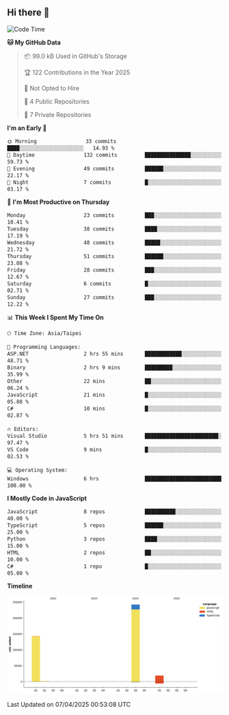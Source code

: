 ## Hi there 👋

<!--
**Latisha19/Latisha19** is a ✨ _special_ ✨ repository because its `README.md` (this file) appears on your GitHub profile.

Here are some ideas to get you started:

- 🔭 I’m currently working on ...
- 🌱 I’m currently learning ...
- 👯 I’m looking to collaborate on ...
- 🤔 I’m looking for help with ...
- 💬 Ask me about ...
- 📫 How to reach me: ...
- 😄 Pronouns: ...
- ⚡ Fun fact: ...
-->

<!--START_SECTION:waka-->
![Code Time](http://img.shields.io/badge/Code%20Time-1%2C495%20hrs%2012%20mins-blue)

**🐱 My GitHub Data** 

> 📦 99.0 kB Used in GitHub's Storage 
 > 
> 🏆 122 Contributions in the Year 2025
 > 
> 🚫 Not Opted to Hire
 > 
> 📜 4 Public Repositories 
 > 
> 🔑 7 Private Repositories 
 > 
**I'm an Early 🐤** 

```text
🌞 Morning                33 commits          ████░░░░░░░░░░░░░░░░░░░░░   14.93 % 
🌆 Daytime                132 commits         ███████████████░░░░░░░░░░   59.73 % 
🌃 Evening                49 commits          ██████░░░░░░░░░░░░░░░░░░░   22.17 % 
🌙 Night                  7 commits           █░░░░░░░░░░░░░░░░░░░░░░░░   03.17 % 
```
📅 **I'm Most Productive on Thursday** 

```text
Monday                   23 commits          ███░░░░░░░░░░░░░░░░░░░░░░   10.41 % 
Tuesday                  38 commits          ████░░░░░░░░░░░░░░░░░░░░░   17.19 % 
Wednesday                48 commits          █████░░░░░░░░░░░░░░░░░░░░   21.72 % 
Thursday                 51 commits          ██████░░░░░░░░░░░░░░░░░░░   23.08 % 
Friday                   28 commits          ███░░░░░░░░░░░░░░░░░░░░░░   12.67 % 
Saturday                 6 commits           █░░░░░░░░░░░░░░░░░░░░░░░░   02.71 % 
Sunday                   27 commits          ███░░░░░░░░░░░░░░░░░░░░░░   12.22 % 
```


📊 **This Week I Spent My Time On** 

```text
🕑︎ Time Zone: Asia/Taipei

💬 Programming Languages: 
ASP.NET                  2 hrs 55 mins       ████████████░░░░░░░░░░░░░   48.71 % 
Binary                   2 hrs 9 mins        █████████░░░░░░░░░░░░░░░░   35.99 % 
Other                    22 mins             ██░░░░░░░░░░░░░░░░░░░░░░░   06.24 % 
JavaScript               21 mins             █░░░░░░░░░░░░░░░░░░░░░░░░   05.88 % 
C#                       10 mins             █░░░░░░░░░░░░░░░░░░░░░░░░   02.87 % 

🔥 Editors: 
Visual Studio            5 hrs 51 mins       ████████████████████████░   97.47 % 
VS Code                  9 mins              █░░░░░░░░░░░░░░░░░░░░░░░░   02.53 % 

💻 Operating System: 
Windows                  6 hrs               █████████████████████████   100.00 % 
```

**I Mostly Code in JavaScript** 

```text
JavaScript               8 repos             ██████████░░░░░░░░░░░░░░░   40.00 % 
TypeScript               5 repos             ██████░░░░░░░░░░░░░░░░░░░   25.00 % 
Python                   3 repos             ████░░░░░░░░░░░░░░░░░░░░░   15.00 % 
HTML                     2 repos             ██░░░░░░░░░░░░░░░░░░░░░░░   10.00 % 
C#                       1 repo              █░░░░░░░░░░░░░░░░░░░░░░░░   05.00 % 
```



**Timeline**

![Lines of Code chart](https://raw.githubusercontent.com/Latisha19/Latisha19/main/assets/bar_graph.png)


 Last Updated on 07/04/2025 00:53:08 UTC
<!--END_SECTION:waka-->
